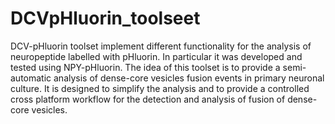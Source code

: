 # DCVpHluorin_toolseet
DCV-pHluorin toolset implement different functionality for the analysis of neuropeptide labelled with pHluorin. In particular it was developed and tested using NPY-pHluorin. The idea of this toolset is to provide a semi-automatic analysis of dense-core vesicles fusion events in primary neuronal culture. It is designed to simplify the analysis and to provide a controlled cross platform workflow for the detection and analysis of fusion of dense-core vesicles.
